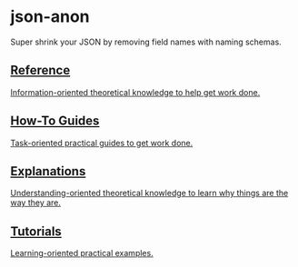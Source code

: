 # json-anon

Super shrink your JSON by removing field names with naming schemas.

## [Reference](REFERENCE.md)

[Information-oriented theoretical knowledge to help get work done.](REFERENCE.md)

## [How-To Guides](HOW-TO.md)

[Task-oriented practical guides to get work done.](HOW-TO.md)

## [Explanations](EXPLANATION.md)

[Understanding-oriented theoretical knowledge to learn why things are the way they are.](EXPLANATION.md)

## [Tutorials](TUTORIAL.md)

[Learning-oriented practical examples.](TUTORIAL.md)